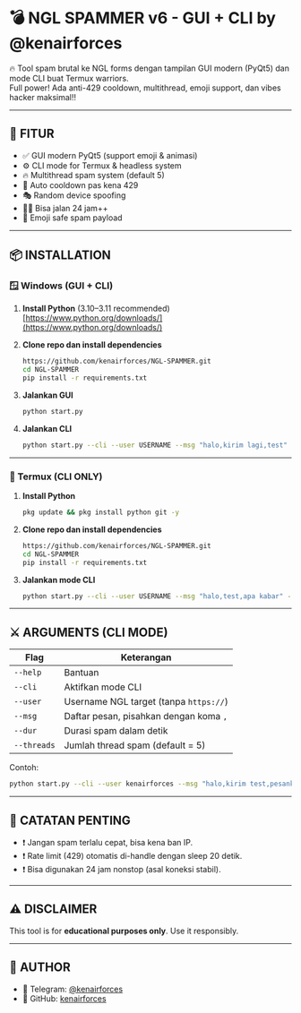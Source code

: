 
# 💣 NGL SPAMMER v6 - GUI + CLI by @kenairforces

🔥 Tool spam brutal ke NGL forms dengan tampilan GUI modern (PyQt5) dan mode CLI buat Termux warriors.  
Full power! Ada anti-429 cooldown, multithread, emoji support, dan vibes hacker maksimal‼️

---

## 🚀 FITUR

- ✅ GUI modern PyQt5 (support emoji & animasi)
- ⚙️ CLI mode for Termux & headless system
- 🔥 Multithread spam system (default 5)
- 🚫 Auto cooldown pas kena 429
- 🎭 Random device spoofing
- 🕵️‍♂️ Bisa jalan 24 jam++
- 🌈 Emoji safe spam payload

---

## 📦 INSTALLATION

### 🪟 Windows (GUI + CLI)

1. **Install Python** (3.10–3.11 recommended)  
   [https://www.python.org/downloads/](https://www.python.org/downloads/)

2. **Clone repo dan install dependencies**
   ```bash
   https://github.com/kenairforces/NGL-SPAMMER.git
   cd NGL-SPAMMER
   pip install -r requirements.txt
   ```

3. **Jalankan GUI**
   ```bash
   python start.py
   ```

4. **Jalankan CLI**
   ```bash
   python start.py --cli --user USERNAME --msg "halo,kirim lagi,test" --dur 60 --threads 5
   ```

---

### 📱 Termux (CLI ONLY)

1. **Install Python**
   ```bash
   pkg update && pkg install python git -y
   ```

2. **Clone repo dan install dependencies**
   ```bash
   https://github.com/kenairforces/NGL-SPAMMER.git
   cd NGL-SPAMMER
   pip install -r requirements.txt
   ```

3. **Jalankan mode CLI**
   ```bash
   python start.py --cli --user USERNAME --msg "halo,test,apa kabar" --dur 60 --threads 5
   ```

---

## ⚔️ ARGUMENTS (CLI MODE)

| Flag         | Keterangan                                    |
|--------------|-----------------------------------------------|
| `--help`      | Bantuan                                      |
| `--cli`      | Aktifkan mode CLI                             |
| `--user`     | Username NGL target (tanpa `https://`)        |
| `--msg`      | Daftar pesan, pisahkan dengan koma `,`        |
| `--dur`      | Durasi spam dalam detik                       |
| `--threads`  | Jumlah thread spam (default = 5)              |

Contoh:
```bash
python start.py --cli --user kenairforces --msg "halo,kirim test,pesanku" --dur 120 --threads 10
```

---

## 🧠 CATATAN PENTING

- ❗ Jangan spam terlalu cepat, bisa kena ban IP.
- ❗ Rate limit (429) otomatis di-handle dengan sleep 20 detik.
- ❗ Bisa digunakan 24 jam nonstop (asal koneksi stabil).

---

## ⚠️ DISCLAIMER

This tool is for **educational purposes only**. Use it responsibly.

---

## 🧠 AUTHOR

- 🚀 Telegram: [@kenairforces](https://t.me/Kenairforces)
- 🎯 GitHub: [kenairforces](https://github.com/kenairforces)
